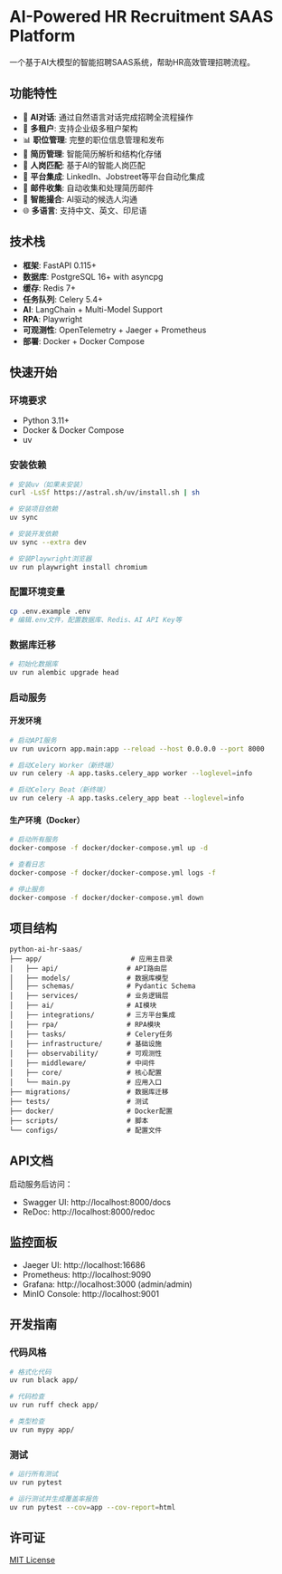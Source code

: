 # AI-Powered HR Recruitment SAAS Platform

一个基于AI大模型的智能招聘SAAS系统，帮助HR高效管理招聘流程。

## 功能特性

- 🤖 **AI对话**: 通过自然语言对话完成招聘全流程操作
- 👥 **多租户**: 支持企业级多租户架构
- 📊 **职位管理**: 完整的职位信息管理和发布
- 📄 **简历管理**: 智能简历解析和结构化存储
- 🎯 **人岗匹配**: 基于AI的智能人岗匹配
- 🔗 **平台集成**: LinkedIn、Jobstreet等平台自动化集成
- 📧 **邮件收集**: 自动收集和处理简历邮件
- 💬 **智能撮合**: AI驱动的候选人沟通
- 🌐 **多语言**: 支持中文、英文、印尼语

## 技术栈

- **框架**: FastAPI 0.115+
- **数据库**: PostgreSQL 16+ with asyncpg
- **缓存**: Redis 7+
- **任务队列**: Celery 5.4+
- **AI**: LangChain + Multi-Model Support
- **RPA**: Playwright
- **可观测性**: OpenTelemetry + Jaeger + Prometheus
- **部署**: Docker + Docker Compose

## 快速开始

### 环境要求

- Python 3.11+
- Docker & Docker Compose
- uv

### 安装依赖

```bash
# 安装uv（如果未安装）
curl -LsSf https://astral.sh/uv/install.sh | sh

# 安装项目依赖
uv sync

# 安装开发依赖
uv sync --extra dev

# 安装Playwright浏览器
uv run playwright install chromium
```

### 配置环境变量

```bash
cp .env.example .env
# 编辑.env文件，配置数据库、Redis、AI API Key等
```

### 数据库迁移

```bash
# 初始化数据库
uv run alembic upgrade head
```

### 启动服务

#### 开发环境

```bash
# 启动API服务
uv run uvicorn app.main:app --reload --host 0.0.0.0 --port 8000

# 启动Celery Worker（新终端）
uv run celery -A app.tasks.celery_app worker --loglevel=info

# 启动Celery Beat（新终端）
uv run celery -A app.tasks.celery_app beat --loglevel=info
```

#### 生产环境（Docker）

```bash
# 启动所有服务
docker-compose -f docker/docker-compose.yml up -d

# 查看日志
docker-compose -f docker/docker-compose.yml logs -f

# 停止服务
docker-compose -f docker/docker-compose.yml down
```

## 项目结构

```
python-ai-hr-saas/
├── app/                      # 应用主目录
│   ├── api/                 # API路由层
│   ├── models/              # 数据库模型
│   ├── schemas/             # Pydantic Schema
│   ├── services/            # 业务逻辑层
│   ├── ai/                  # AI模块
│   ├── integrations/        # 三方平台集成
│   ├── rpa/                 # RPA模块
│   ├── tasks/               # Celery任务
│   ├── infrastructure/      # 基础设施
│   ├── observability/       # 可观测性
│   ├── middleware/          # 中间件
│   ├── core/                # 核心配置
│   └── main.py              # 应用入口
├── migrations/              # 数据库迁移
├── tests/                   # 测试
├── docker/                  # Docker配置
├── scripts/                 # 脚本
└── configs/                 # 配置文件
```

## API文档

启动服务后访问：

- Swagger UI: http://localhost:8000/docs
- ReDoc: http://localhost:8000/redoc

## 监控面板

- Jaeger UI: http://localhost:16686
- Prometheus: http://localhost:9090
- Grafana: http://localhost:3000 (admin/admin)
- MinIO Console: http://localhost:9001

## 开发指南

### 代码风格

```bash
# 格式化代码
uv run black app/

# 代码检查
uv run ruff check app/

# 类型检查
uv run mypy app/
```

### 测试

```bash
# 运行所有测试
uv run pytest

# 运行测试并生成覆盖率报告
uv run pytest --cov=app --cov-report=html
```

## 许可证

[MIT License](LICENSE)
